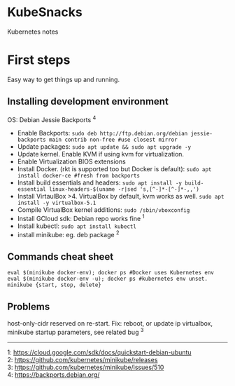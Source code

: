 # KubeSnacks
Kubernetes notes
# First steps
Easy way to get things up and running.
## Installing development environment
OS: Debian Jessie Backports <sup>4</sup>
* Enable Backports: ```sudo deb http://ftp.debian.org/debian jessie-backports main contrib non-free #use closest mirror```
* Update packages: ```sudo apt update && sudo apt upgrade -y```
* Update kernel. Enable KVM if using kvm for virtualization.
* Enable Virtualization BIOS extensions
* Install Docker. (rkt is supported too but Docker is default): ```sudo apt install docker-ce #fresh from backports```
* Install build essentials and headers: ```sudo apt install -y build-essential linux-headers-$(uname -r|sed 's,[^-]*-[^-]*-,,')```
* Install VirtaulBox >4. VirtualBox by default, kvm works as well. ```sudo apt install -y virtualbox-5.1```
* Compile VirtualBox kernel additions: ```sudo /sbin/vboxconfig```
* Install GCloud sdk: Debian repo works fine <sup>1</sup>
* Install kubectl: ```sudo apt install kubectl```
* install minikube: eg. deb package <sup>2</sup>
## Commands cheat sheet
```
eval $(minikube docker-env); docker ps #Docker uses Kubernetes env
eval $(minikube docker-env -u); docker ps #kubernetes env unset.
minikube {start, stop, delete}
```
## Problems
host-only-cidr reserved on re-start. Fix: reboot, or update ip virtualbox, minikube startup parameters, see related bug <sup>3</sup>

---
1: https://cloud.google.com/sdk/docs/quickstart-debian-ubuntu</br>
2: https://github.com/kubernetes/minikube/releases</br>
3: https://github.com/kubernetes/minikube/issues/510</br>
4: https://backports.debian.org/</br>
